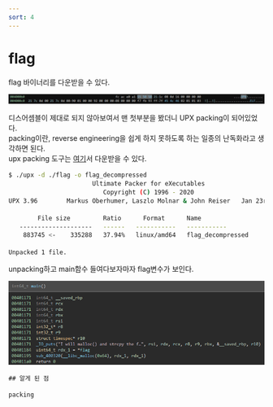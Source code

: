 ```yaml
---
sort: 4
---
```


# flag

flag 바이너리를 다운받을 수 있다.

<img src="/picture/pwnable.kr/flag_1.png" width="1000"/>

디스어셈블이 제대로 되지 않아보여서 맨 첫부분을 봤더니 UPX packing이 되어있었다.<br>
packing이란, reverse engineering을 쉽게 하지 못하도록 하는 일종의 난독화라고 생각하면 된다.<br>
upx packing 도구는 [여기](https://upx.github.io/)서 다운받을 수 있다.

```bash
$ ./upx -d ./flag -o flag_decompressed
                       Ultimate Packer for eXecutables
                          Copyright (C) 1996 - 2020
UPX 3.96        Markus Oberhumer, Laszlo Molnar & John Reiser   Jan 23rd 2020

        File size         Ratio      Format      Name
   --------------------   ------   -----------   -----------
    883745 <-    335288   37.94%   linux/amd64   flag_decompressed

Unpacked 1 file.
```

unpacking하고 main함수 들여다보자마자 flag변수가 보인다.

<img src="/picture/pwnable.kr/flag_2.png" width="1000"/>

```tip
## 알게 된 점

packing
```
